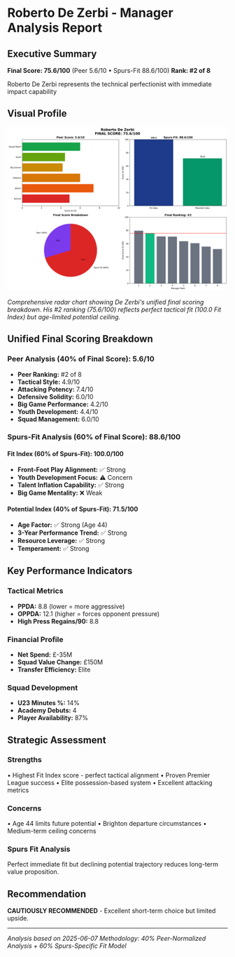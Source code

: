 # Roberto De Zerbi - Manager Analysis Report

## Executive Summary

**Final Score: 75.6/100** (Peer 5.6/10 • Spurs-Fit 88.6/100)
**Rank: #2 of 8**

Roberto De Zerbi represents the technical perfectionist with immediate impact capability

## Visual Profile

![Roberto De Zerbi Unified Scoring Analysis](../assets/radar_roberto_de_zerbi.png)

*Comprehensive radar chart showing De Zerbi's unified final scoring breakdown. His #2 ranking (75.6/100) reflects perfect tactical fit (100.0 Fit Index) but age-limited potential ceiling.*

## Unified Final Scoring Breakdown

### Peer Analysis (40% of Final Score): 5.6/10
- **Peer Ranking:** #2 of 8
- **Tactical Style:** 4.9/10
- **Attacking Potency:** 7.4/10  
- **Defensive Solidity:** 6.0/10
- **Big Game Performance:** 4.2/10
- **Youth Development:** 4.4/10
- **Squad Management:** 6.0/10

### Spurs-Fit Analysis (60% of Final Score): 88.6/100

#### Fit Index (60% of Spurs-Fit): 100.0/100
- **Front-Foot Play Alignment:** ✅ Strong
- **Youth Development Focus:** ⚠️ Concern  
- **Talent Inflation Capability:** ✅ Strong
- **Big Game Mentality:** ❌ Weak

#### Potential Index (40% of Spurs-Fit): 71.5/100
- **Age Factor:** ✅ Strong (Age 44)
- **3-Year Performance Trend:** ✅ Strong
- **Resource Leverage:** ✅ Strong
- **Temperament:** ✅ Strong

## Key Performance Indicators

### Tactical Metrics
- **PPDA:** 8.8 (lower = more aggressive)
- **OPPDA:** 12.1 (higher = forces opponent pressure)
- **High Press Regains/90:** 8.8

### Financial Profile  
- **Net Spend:** £-35M
- **Squad Value Change:** £150M
- **Transfer Efficiency:** Elite

### Squad Development
- **U23 Minutes %:** 14%
- **Academy Debuts:** 4
- **Player Availability:** 87%

## Strategic Assessment

### Strengths
• Highest Fit Index score - perfect tactical alignment
• Proven Premier League success
• Elite possession-based system
• Excellent attacking metrics

### Concerns  
• Age 44 limits future potential
• Brighton departure circumstances
• Medium-term ceiling concerns

### Spurs Fit Analysis
Perfect immediate fit but declining potential trajectory reduces long-term value proposition.

## Recommendation

**CAUTIOUSLY RECOMMENDED** - Excellent short-term choice but limited upside.

---

*Analysis based on 2025-06-07*
*Methodology: 40% Peer-Normalized Analysis + 60% Spurs-Specific Fit Model*
